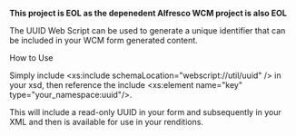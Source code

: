 **This project is EOL as the depenedent Alfresco WCM project is also EOL**

The UUID Web Script can be used to generate a unique identifier that can be
included in your WCM form generated content.

How to Use

Simply include <xs:include schemaLocation="webscript://util/uuid" /> in your xsd,
then reference the include <xs:element name="key" type="your_namespace:uuid"/>.

This will include a read-only UUID in your form and subsequently in your XML and
then is available for use in your renditions.

